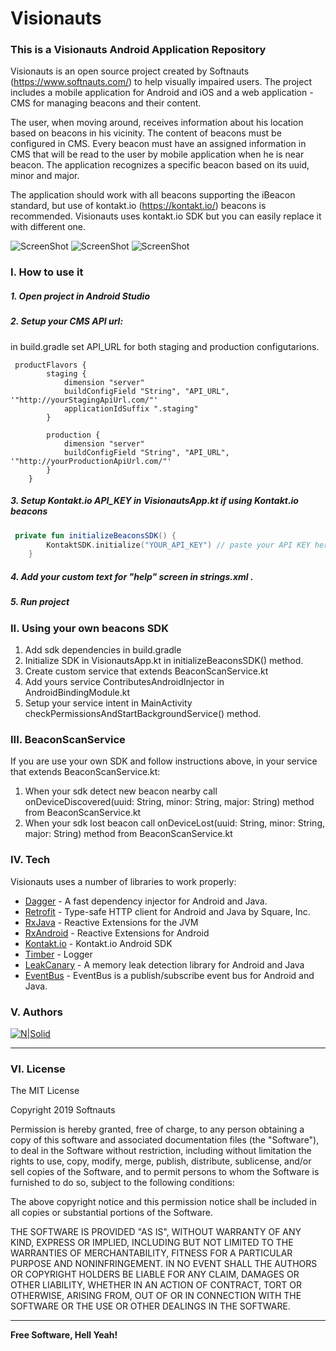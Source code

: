 # Visionauts

### This is a Visionauts Android Application Repository

Visionauts is an open source project created by Softnauts (https://www.softnauts.com/) to help visually impaired users. The project includes a mobile application for Android and iOS and a web application - CMS for managing beacons and their content.

The user, when moving around, receives information about his location based on beacons in his vicinity. The content of beacons must be configured in CMS. Every beacon must have an assigned information in CMS that will be read to the user by mobile application when he is near beacon. The application recognizes a specific beacon based on its uuid, minor and major.

The application should work with all beacons supporting the iBeacon standard, but use of kontakt.io (https://kontakt.io/) beacons is recommended. Visionauts uses kontakt.io SDK but you can easily replace it with different one.

![ScreenShot](https://raw.github.com/softnauts-open-source/visionauts-android/master/screenshots/sc1.png)
![ScreenShot](https://raw.github.com/softnauts-open-source/visionauts-android/master/screenshots/sc2.png)
![ScreenShot](https://raw.github.com/softnauts-open-source/visionauts-android/master/screenshots/sc3.png)

### I. How to use it

##### 1. Open project in Android Studio

##### 2. Setup your CMS API url:
in build.gradle set API_URL for both staging and production configutarions.
```
 productFlavors {
        staging {
            dimension "server"
            buildConfigField "String", "API_URL", '"http://yourStagingApiUrl.com/"'
            applicationIdSuffix ".staging"
        }

        production {
            dimension "server"
            buildConfigField "String", "API_URL", '"http://yourProductionApiUrl.com/"'
        }
    }
```
##### 3. Setup Kontakt.io API_KEY in VisionautsApp.kt if using Kontakt.io beacons
```kotlin
 private fun initializeBeaconsSDK() {
        KontaktSDK.initialize("YOUR_API_KEY") // paste your API KEY here, if using Kontakt.io
    }
```
##### 4. Add your custom text for "help" screen in strings.xml .
##### 5. Run project

### II. Using your own beacons SDK

1. Add sdk dependencies in build.gradle
2. Initialize SDK in VisionautsApp.kt in initializeBeaconsSDK() method.
3. Create custom service that extends BeaconScanService.kt
4. Add yours service ContributesAndroidInjector in AndroidBindingModule.kt
5. Setup your service intent in MainActivity checkPermissionsAndStartBackgroundService() method.

### III. BeaconScanService
If you are use your own SDK and follow instructions above, in your service that extends BeaconScanService.kt:

1. When your sdk detect new beacon nearby call onDeviceDiscovered(uuid: String, minor: String, major: String) method from BeaconScanService.kt
2. When your sdk lost beacon call onDeviceLost(uuid: String, minor: String, major: String) method from BeaconScanService.kt

### IV. Tech

Visionauts uses a number of libraries to work properly:

* [Dagger] - A fast dependency injector for Android and Java.
* [Retrofit] - Type-safe HTTP client for Android and Java by Square, Inc.
* [RxJava] - Reactive Extensions for the JVM
* [RxAndroid] - Reactive Extensions for Android
* [Kontakt.io] - Kontakt.io Android SDK
* [Timber] - Logger
* [LeakCanary] - A memory leak detection library for Android and Java
* [EventBus] - EventBus is a publish/subscribe event bus for Android and Java.

### V. Authors

[![N|Solid](https://www.softnauts.com/assets/images/homepage/softnauts_logo_vertical.svg?v7)](https://www.softnauts.com/)

----

### VI. License

The MIT License

Copyright 2019 Softnauts

Permission is hereby granted, free of charge, to any person obtaining a copy of this software and associated documentation files (the "Software"), to deal in the Software without restriction, including without limitation the rights to use, copy, modify, merge, publish, distribute, sublicense, and/or sell copies of the Software, and to permit persons to whom the Software is furnished to do so, subject to the following conditions:

The above copyright notice and this permission notice shall be included in all copies or substantial portions of the Software.

THE SOFTWARE IS PROVIDED "AS IS", WITHOUT WARRANTY OF ANY KIND, EXPRESS OR IMPLIED, INCLUDING BUT NOT LIMITED TO THE WARRANTIES OF MERCHANTABILITY, FITNESS FOR A PARTICULAR PURPOSE AND NONINFRINGEMENT. IN NO EVENT SHALL THE AUTHORS OR COPYRIGHT HOLDERS BE LIABLE FOR ANY CLAIM, DAMAGES OR OTHER LIABILITY, WHETHER IN AN ACTION OF CONTRACT, TORT OR OTHERWISE, ARISING FROM, OUT OF OR IN CONNECTION WITH THE SOFTWARE OR THE USE OR OTHER DEALINGS IN THE SOFTWARE.

----
**Free Software, Hell Yeah!**

   [Dagger]: <https://github.com/google/dagger>
   [RxAndroid]: <https://github.com/ReactiveX/RxAndroid>
   [Retrofit]: <https://github.com/square/retrofit>
   [RxJava]: <https://github.com/ReactiveX/RxJava>
   [Kontakt.io]: <https://github.com/kontaktio/kontakt-android-sdk>
   [Timber]: <https://github.com/JakeWharton/timber>
   [LeakCanary]: <https://github.com/square/leakcanary>
   [EventBus]: <https://github.com/greenrobot/EventBus>
